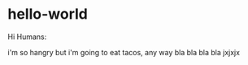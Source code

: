 # hello-world

Hi Humans:

i'm so hangry but i'm going to eat tacos, any way bla bla bla bla
jxjxjx
